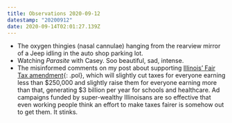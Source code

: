 ```yaml
---
title: Observations 2020-09-12
datestamp: "20200912"
date: 2020-09-14T02:01:27.139Z
---
```

- The oxygen thingies (nasal cannulae) hanging from the rearview mirror of a Jeep idling in the auto shop parking lot.
- Watching _Parasite_ with Casey. Soo beautiful, sad, intense.
- The misinformed comments on my post about supporting [Illinois’ Fair Tax amendment](https://www.yesforfairtax.org/){: .pol}, which will slightly cut taxes for everyone earning less than $250,000 and slightly raise them for everyone earning more than that, generating $3 billion per year for schools and healthcare. Ad campaigns funded by super-wealthy Illinoisans are so effective that even working people think an effort to make taxes fairer is somehow out to get them. It stinks.